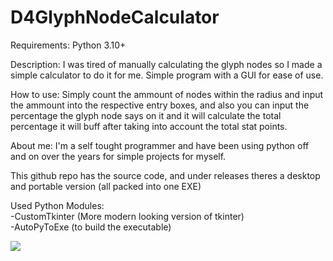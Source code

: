 # D4GlyphNodeCalculator
 Requirements: Python 3.10+
 
Description: I was tired of manually calculating the glyph nodes so I made a simple calculator to do it for me. Simple program with a GUI for ease of use.

How to use: Simply count the ammount of nodes within the radius and input the ammount into the respective entry boxes, and also you can input the percentage the glyph node says on it and it will calculate the total percentage it will buff after taking into account the total stat points.

About me: I'm a self tought programmer and have been using python off and on over the years for simple projects for myself.

This github repo has the source code, and under releases theres a desktop and portable version (all packed into one EXE)

Used Python Modules:<br/>
    -CustomTkinter (More modern looking version of tkinter)<br/>
    -AutoPyToExe (to build the executable)<br/>
    
![](https://imgur.com/xGlxuS6.png)
